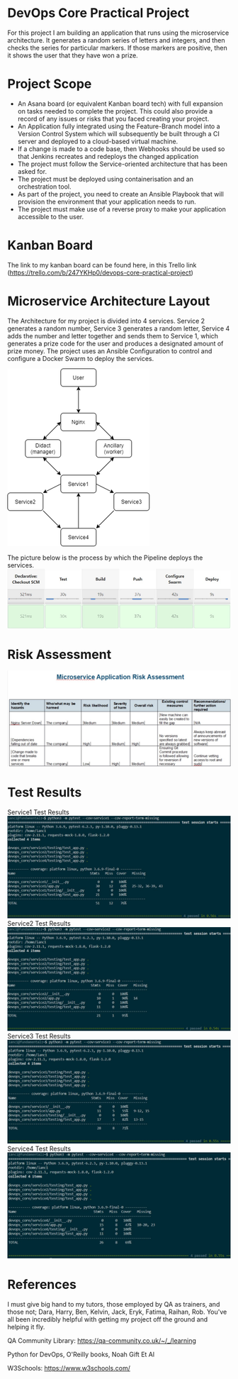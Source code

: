# DevOps Core Practical Project
For this project I am building an application that runs using the microservice architecture. It generates a random series of letters and integers, and then checks the series for particular markers. If those markers are positive, then it shows the user that they have won a prize.

# Project Scope
- An Asana board (or equivalent Kanban board tech) with full expansion on tasks needed to complete the project.
This could also provide a record of any issues or risks that you faced creating your project.
- An Application fully integrated using the Feature-Branch model into a Version Control System which will subsequently be built through a CI server and deployed to a cloud-based virtual machine.
- If a change is made to a code base, then Webhooks should be used so that Jenkins recreates and redeploys the changed application
- The project must follow the Service-oriented architecture that has been asked for.
- The project must be deployed using containerisation and an orchestration tool.
- As part of the project, you need to create an Ansible Playbook that will provision the environment that your application needs to run.
- The project must make use of a reverse proxy to make your application accessible to the user.

# Kanban Board
The link to my kanban board can be found here, in this Trello link (https://trello.com/b/247YKHp0/devops-core-practical-project)

# Microservice Architecture Layout
The Architecture for my project is divided into 4 services.
Service 2 generates a random number, Service 3 generates a random letter, Service 4 adds the number and letter together and sends them to Service 1, which generates a prize code for the user and produces a designated amount of prize money.
The project uses an Ansible Configuration to control and configure a Docker Swarm to deploy the services.

![Architecture-diagram](/images/architecture_diagram.png)

The picture below is the process by which the Pipeline deploys the services.
![Docker-Pipeline](/images/deploy-pipeline.jpg)

# Risk Assessment
![Risk-Assessment](/images/risk_assessment_core.jpg)
# Test Results
Service1 Test Results
![Service-test1](/images/service_test1.jpg)
Service2 Test Results
![Service-test2](/images/service_test2.jpg)
Service3 Test Results
![Service-test3](/images/service_test3.jpg)
Service4 Test Results
![Service-test4](/images/service_test4.jpg)
# References
I must give  big hand to my tutors, those employed by QA as trainers, and those not; Dara, Harry, Ben, Kelvin, Jack, Eryk, Fatima, Raihan, Rob. You've all been incredibly helpful with getting my project off the ground and helping it fly.

QA Community Library: https://qa-community.co.uk/~/_/learning

Python for DevOps, O'Reilly books, Noah Gift Et Al

W3Schools: https://www.w3schools.com/
